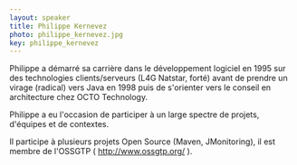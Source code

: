```yaml
---
layout: speaker
title: Philippe Kernevez
photo: philippe_kernevez.jpg
key: philippe_kernevez
---
```


Philippe a démarré sa carrière dans le développement logiciel en 1995 sur des technologies clients/serveurs (L4G Natstar, forté) avant de prendre un virage (radical) vers Java en 1998 puis de s'orienter vers le conseil en architecture chez OCTO Technology.

Philippe a eu l'occasion de participer à un large spectre de projets, d'équipes et de contextes.

Il participe à plusieurs projets Open Source (Maven, JMonitoring), il est membre de l'OSSGTP ( http://www.ossgtp.org/ ). 